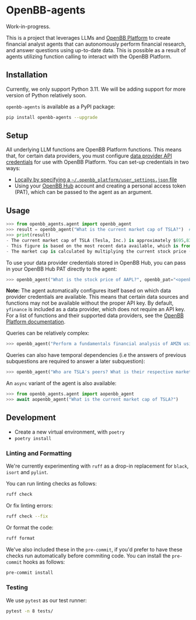 # OpenBB-agents
Work-in-progress.

This is a project that leverages LLMs and [OpenBB Platform](https://github.com/OpenBB-finance/OpenBBTerminal/tree/develop/openbb_platform) to create financial
analyst agents that can autonomously perform financial research, and answer
questions using up-to-date data. This is possible as a result of agents
utilizing function calling to interact with the OpenBB Platform.


## Installation
Currently, we only support Python 3.11. We will be adding support for more version of Python relatively soon.

`openbb-agents` is available as a PyPI package:

``` sh
pip install openbb-agents --upgrade
```

## Setup
All underlying LLM functions are OpenBB Platform functions. This means that, for
certain data providers, you must configure [data provider API credentials](https://docs.openbb.co/platform/usage/api_keys) for use with OpenBB Platform. You can set-up
credentials in two ways:
-  [Locally by specifying a `~/.openbb_platform/user_settings.json`
file](https://docs.openbb.co/platform/usage/api_keys#local-environment)
- Using your [OpenBB Hub](https://my.openbb.co/) account and creating a personal access token (PAT), which can be passed to the agent as an argument.


## Usage

``` python
>>> from openbb_agents.agent import openbb_agent
>>> result = openbb_agent("What is the current market cap of TSLA?")  # Will print some logs to show you progress
>>> print(result)
- The current market cap of TSLA (Tesla, Inc.) is approximately $695,833,798,800.00.
- This figure is based on the most recent data available, which is from January 15, 2024.
- The market cap is calculated by multiplying the current stock price ($218.89) by the number of outstanding shares (3,178,920,000).
```

To use your data provider credentials stored in OpenBB Hub, you can pass in your OpenBB Hub PAT directly to the agent:

``` python
>>> openbb_agent("What is the stock price of AAPL?", openbb_pat="<openbb-hub-pat>")
```

**Note:** The agent automatically configures itself based on which data provider
credentials are available.  This means that certain data sources and functions
may not be available without the proper API key. By default, `yfinance` is
included as a data provider, which does not require an API key. For a list of functions and their supported data providers, see the [OpenBB Platform documentation](https://docs.openbb.co/platform/reference).


Queries can be relatively complex:

```python
>>> openbb_agent("Perform a fundamentals financial analysis of AMZN using the most recently available data. What do you find that's interesting?")
```

Queries can also have temporal dependencies (i.e the answers of previous subquestions are required to answer a later subquestion):

``` python
>>> openbb_agent("Who are TSLA's peers? What is their respective market cap? Return the results in _descending_ order of market cap.")
```

An `async` variant of the agent is also available:

``` python
>>> from openbb_agents.agent import aopenbb_agent
>>> await aopenbb_agent("What is the current market cap of TSLA?")
```


## Development
- Create a new virtual environment, with `poetry `
- `poetry install`

### Linting and Formatting
We're currently experimenting with `ruff` as a drop-in replacement for `black`, `isort` and `pylint`.

You can run linting checks as follows:

``` sh
ruff check
```

Or fix linting errors:

``` sh
ruff check --fix
```

Or format the code:

``` sh
ruff format
```

We've also included these in the `pre-commit`, if you'd prefer to have these checks run automatically before commiting code. 
You can install the `pre-commit` hooks as follows:

``` sh
pre-commit install
```

### Testing
We use `pytest` as our test runner:
``` sh
pytest -n 8 tests/
```

